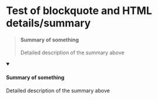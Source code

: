 # Test of blockquote and HTML details/summary

> #### Summary of something
> Detailed description of the summary above

<details open>
<summary>

#### Summary of something
</summary>
Detailed description of the summary above
</details>
